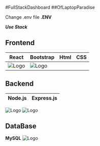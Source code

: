 #FullStackDashboard
##OfLaptopParadise

Change .env file 
**.ENV**

***Use Stack***
## Frontend
|**React**| **Bootstrap**| **Html**| **CSS**|
|---------|--------------|---------|---------|
|![Logo](https://www.w3schools.com/react/screenshot_myfirstreact.png"React")|![Logo](https://getbootstrap.com/docs/5.3/assets/brand/bootstrap-logo-shadow.png"Bootstrap")|


## Backend
|**Node.js**|**Express.js**|
|-----------|--------------|
 ![Logo](https://upload.wikimedia.org/wikipedia/commons/thumb/d/d9/Node.js_logo.svg/590px-Node.js_logo.svg.png"Node.js")
 ![Logo]( https://cdn.prod.website-files.com/6320125ace536b6ad148eca3/66502d746f57d299fe0e0c31_Image%201-Express.js.webp"Express.js")
## DataBase
 **MySQL**
![Logo](https://upload.wikimedia.org/wikipedia/labs/8/8e/Mysql_logo.png?20080127184102"MySQL")



